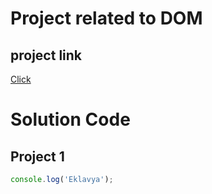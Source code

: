 # Project related to DOM

## project link

[Click](
    https://github.com/EklavyaKumar602?tab=overview&from=2024-02-01&to=2024-02-06
)

# Solution Code

## Project 1

```javascript
console.log('Eklavya');

```